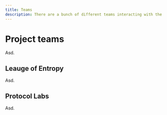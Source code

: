 ```yaml
---
title: Teams
description: There are a bunch of different teams interacting with the Drand project to get it out the door.
---
```


<!-- Who's building this project? Where are each of the teams from? -->

# Project teams

Asd.

## Leauge of Entropy

Asd.

## Protocol Labs

Asd.
